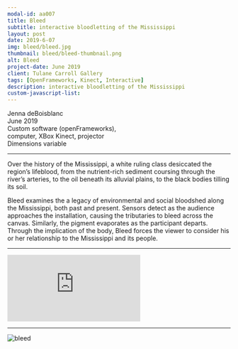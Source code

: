 ```yaml
---
modal-id: aa007
title: Bleed
subtitle: interactive bloodletting of the Mississippi
layout: post
date: 2019-6-07
img: bleed/bleed.jpg
thumbnail: bleed/bleed-thumbnail.png
alt: Bleed
project-date: June 2019
client: Tulane Carroll Gallery
tags: [OpenFrameworks, Kinect, Interactive]
description: interactive bloodletting of the Mississippi
custom-javascript-list:
---
```



Jenna deBoisblanc  
June 2019  
Custom software (openFrameworks),  
computer, XBox Kinect, projector    
Dimensions variable

---   

Over the history of the Mississippi, a white ruling class desiccated the region’s lifeblood, from the nutrient-rich sediment coursing through the river’s arteries, to the oil beneath its alluvial plains, to the black bodies tilling its soil.

Bleed examines the a legacy of environmental and social bloodshed along the Mississippi, both past and present. Sensors detect as the audience approaches the installation, causing the tributaries to bleed across the canvas. Similarly, the pigment evaporates as the participant departs. Through the implication of the body, Bleed forces the viewer to consider his or her relationship to the Mississippi and its people.

---

<div id="bleed">
  <iframe src="https://www.youtube.com/embed/umO2XMHeXmg?controls=0&autoplay=1&loop=1&rel=0&mute=1" frameborder="0" allow="accelerometer; autoplay; encrypted-media; gyroscope; picture-in-picture"></iframe>
</div>

---

<div class="text-center">
<img alt="bleed" src="{{site.url}}/img/portfolio/bleed/bleed.gif" class="img-fluid" />
</div>

